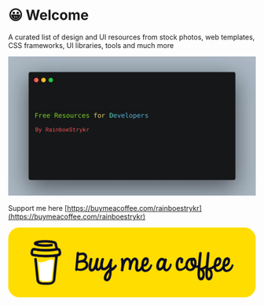 # 😀 Welcome

A curated list of design and UI resources from stock photos, web templates, CSS frameworks, UI libraries, tools and much more

![](.gitbook/assets/sheesh.png)

Support me here [https://buymeacoffee.com/rainboestrykr](https://buymeacoffee.com/rainboestrykr)

![](.gitbook/assets/bmc-button.png)

